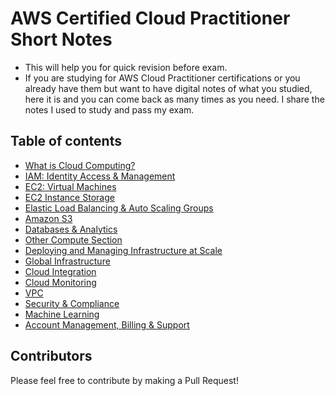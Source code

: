 # AWS Certified Cloud Practitioner Short Notes

- This will help you for quick revision before exam.
- If you are studying for AWS Cloud Practitioner certifications or you already have them but want to have digital notes of what you studied, here it is and you can come back as many times as you need. I share the notes I used to study and pass my exam.

## Table of contents

- [What is Cloud Computing?](sections/cloud_computing.md)
- [IAM: Identity Access & Management](sections/iam.md)
- [EC2: Virtual Machines](sections/ec2.md)
- [EC2 Instance Storage](sections/ec2_storage.md)
- [Elastic Load Balancing & Auto Scaling Groups](sections/elb_asg.md)
- [Amazon S3](sections/s3.md)
- [Databases & Analytics](sections/databases.md)
- [Other Compute Section](sections/other_compute.md)
- [Deploying and Managing Infrastructure at Scale](sections/deploying.md)
- [Global Infrastructure](sections/global_infrastructure.md)
- [Cloud Integration](sections/cloud_integration.md)
- [Cloud Monitoring](sections/cloud_monitoring.md)
- [VPC](sections/vpc.md)
- [Security & Compliance](sections/security_compliance.md)
- [Machine Learning](sections/machine_learning.md)
- [Account Management, Billing & Support](sections/account_management_billing_support.md)

## Contributors

Please feel free to contribute by making a Pull Request!

